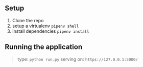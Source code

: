 ## Setup

1. Clone the repo 
2. setup a virtualenv `pipenv shell`
3. install dependencies `pipenv install`

## Running the application

> type: `python run.py`
> serving on: `https://127.0.0.1:5000/`